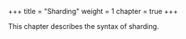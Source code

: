 +++
title = "Sharding"
weight = 1
chapter = true
+++

This chapter describes the syntax of sharding.
